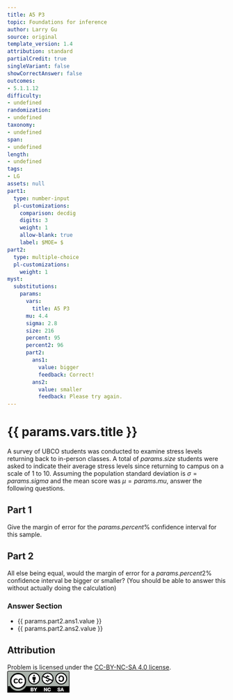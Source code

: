 ```yaml
---
title: A5 P3
topic: Foundations for inference
author: Larry Gu
source: original
template_version: 1.4
attribution: standard
partialCredit: true
singleVariant: false
showCorrectAnswer: false
outcomes:
- 5.1.1.12
difficulty:
- undefined
randomization:
- undefined
taxonomy:
- undefined
span:
- undefined
length:
- undefined
tags:
- LG
assets: null
part1:
  type: number-input
  pl-customizations:
    comparison: decdig
    digits: 3
    weight: 1
    allow-blank: true
    label: $MOE= $
part2:
  type: multiple-choice
  pl-customizations:
    weight: 1
myst:
  substitutions:
    params:
      vars:
        title: A5 P3
      mu: 4.4
      sigma: 2.8
      size: 216
      percent: 95
      percent2: 96
      part2:
        ans1:
          value: bigger
          feedback: Correct!
        ans2:
          value: smaller
          feedback: Please try again.
---
```

# {{ params.vars.title }}
A survey of UBCO students was conducted to examine stress levels returning back to in-person classes. A total of ${{ params.size}}$ students were asked to indicate their average stress levels since returning to campus on a scale of $1$ to $10$. Assuming the population standard deviation is $\sigma = {{ params.sigma}}$ and the mean score was $\mu = {{ params.mu}}$, answer the following questions.

## Part 1

Give the margin of error for the ${{ params.percent}}$%  confidence interval for this sample.

## Part 2

All else being equal, would the margin of error for a ${{ params.percent2}}$% confidence interval be bigger or smaller? (You should be able to answer this without actually doing the calculation)

### Answer Section

- {{ params.part2.ans1.value }}
- {{ params.part2.ans2.value }}

## Attribution

Problem is licensed under the [CC-BY-NC-SA 4.0 license](https://creativecommons.org/licenses/by-nc-sa/4.0/).<br> ![The Creative Commons 4.0 license requiring attribution-BY, non-commercial-NC, and share-alike-SA license.](https://raw.githubusercontent.com/firasm/bits/master/by-nc-sa.png)